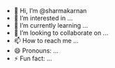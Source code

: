 - 👋 Hi, I’m @sharmakarnan
- 👀 I’m interested in ...
- 🌱 I’m currently learning ...
- 💞️ I’m looking to collaborate on ...
- 📫 How to reach me ...
- 😄 Pronouns: ...
- ⚡ Fun fact: ...

<!---
sharmakarnan/sharmakarnan is a ✨ special ✨ repository because its `README.md` (this file) appears on your GitHub profile.
You can click the Preview link to take a look at your changes.
--->
